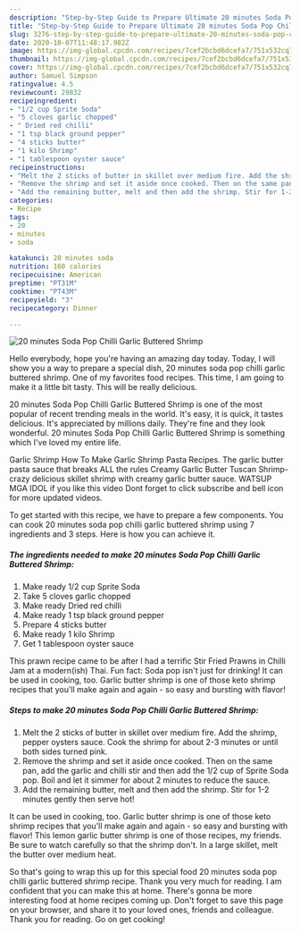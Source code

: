 ```yaml
---
description: "Step-by-Step Guide to Prepare Ultimate 20 minutes Soda Pop Chilli Garlic Buttered Shrimp"
title: "Step-by-Step Guide to Prepare Ultimate 20 minutes Soda Pop Chilli Garlic Buttered Shrimp"
slug: 3276-step-by-step-guide-to-prepare-ultimate-20-minutes-soda-pop-chilli-garlic-buttered-shrimp
date: 2020-10-07T11:48:17.982Z
image: https://img-global.cpcdn.com/recipes/7cef2bcbd6dcefa7/751x532cq70/20-minutes-soda-pop-chilli-garlic-buttered-shrimp-recipe-main-photo.jpg
thumbnail: https://img-global.cpcdn.com/recipes/7cef2bcbd6dcefa7/751x532cq70/20-minutes-soda-pop-chilli-garlic-buttered-shrimp-recipe-main-photo.jpg
cover: https://img-global.cpcdn.com/recipes/7cef2bcbd6dcefa7/751x532cq70/20-minutes-soda-pop-chilli-garlic-buttered-shrimp-recipe-main-photo.jpg
author: Samuel Simpson
ratingvalue: 4.5
reviewcount: 29832
recipeingredient:
- "1/2 cup Sprite Soda"
- "5 cloves garlic chopped"
- " Dried red chilli"
- "1 tsp black ground pepper"
- "4 sticks butter"
- "1 kilo Shrimp"
- "1 tablespoon oyster sauce"
recipeinstructions:
- "Melt the 2 sticks of butter in skillet over medium fire. Add the shrimp, pepper oysters sauce. Cook the shrimp for about 2-3 minutes or until both sides turned pink."
- "Remove the shrimp and set it aside once cooked. Then on the same pan, add the garlic and chilli stir and then add the 1/2 cup of Sprite Soda pop. Boil and let it simmer for about 2 minutes to reduce the sauce."
- "Add the remaining butter, melt and then add the shrimp. Stir for 1-2 minutes gently then serve hot!"
categories:
- Recipe
tags:
- 20
- minutes
- soda

katakunci: 20 minutes soda 
nutrition: 160 calories
recipecuisine: American
preptime: "PT31M"
cooktime: "PT43M"
recipeyield: "3"
recipecategory: Dinner

---
```



![20 minutes Soda Pop Chilli Garlic Buttered Shrimp](https://img-global.cpcdn.com/recipes/7cef2bcbd6dcefa7/751x532cq70/20-minutes-soda-pop-chilli-garlic-buttered-shrimp-recipe-main-photo.jpg)

Hello everybody, hope you're having an amazing day today. Today, I will show you a way to prepare a special dish, 20 minutes soda pop chilli garlic buttered shrimp. One of my favorites food recipes. This time, I am going to make it a little bit tasty. This will be really delicious.

20 minutes Soda Pop Chilli Garlic Buttered Shrimp is one of the most popular of recent trending meals in the world. It's easy, it is quick, it tastes delicious. It's appreciated by millions daily. They're fine and they look wonderful. 20 minutes Soda Pop Chilli Garlic Buttered Shrimp is something which I've loved my entire life.

Garlic Shrimp How To Make Garlic Shrimp Pasta Recipes. The garlic butter pasta sauce that breaks ALL the rules Creamy Garlic Butter Tuscan Shrimp- crazy delicious skillet shrimp with creamy garlic butter sauce. WATSUP MGA IDOL if you like this video Dont forget to click subscribe and bell icon for more updated videos.


To get started with this recipe, we have to prepare a few components. You can cook 20 minutes soda pop chilli garlic buttered shrimp using 7 ingredients and 3 steps. Here is how you can achieve it.

<!--inarticleads1-->

##### The ingredients needed to make 20 minutes Soda Pop Chilli Garlic Buttered Shrimp:

1. Make ready 1/2 cup Sprite Soda
1. Take 5 cloves garlic chopped
1. Make ready  Dried red chilli
1. Make ready 1 tsp black ground pepper
1. Prepare 4 sticks butter
1. Make ready 1 kilo Shrimp
1. Get 1 tablespoon oyster sauce


This prawn recipe came to be after I had a terrific Stir Fried Prawns in Chilli Jam at a modern(ish) Thai. Fun fact: Soda pop isn&#39;t just for drinking! It can be used in cooking, too. Garlic butter shrimp is one of those keto shrimp recipes that you&#39;ll make again and again - so easy and bursting with flavor! 

<!--inarticleads2-->

##### Steps to make 20 minutes Soda Pop Chilli Garlic Buttered Shrimp:

1. Melt the 2 sticks of butter in skillet over medium fire. Add the shrimp, pepper oysters sauce. Cook the shrimp for about 2-3 minutes or until both sides turned pink.
1. Remove the shrimp and set it aside once cooked. Then on the same pan, add the garlic and chilli stir and then add the 1/2 cup of Sprite Soda pop. Boil and let it simmer for about 2 minutes to reduce the sauce.
1. Add the remaining butter, melt and then add the shrimp. Stir for 1-2 minutes gently then serve hot!


It can be used in cooking, too. Garlic butter shrimp is one of those keto shrimp recipes that you&#39;ll make again and again - so easy and bursting with flavor! This lemon garlic butter shrimp is one of those recipes, my friends. Be sure to watch carefully so that the shrimp don&#39;t. In a large skillet, melt the butter over medium heat. 

So that's going to wrap this up for this special food 20 minutes soda pop chilli garlic buttered shrimp recipe. Thank you very much for reading. I am confident that you can make this at home. There's gonna be more interesting food at home recipes coming up. Don't forget to save this page on your browser, and share it to your loved ones, friends and colleague. Thank you for reading. Go on get cooking!
